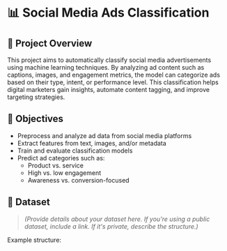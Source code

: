 # 📊 Social Media Ads Classification

## 📝 Project Overview

This project aims to automatically classify social media advertisements using machine learning techniques. By analyzing ad content such as captions, images, and engagement metrics, the model can categorize ads based on their type, intent, or performance level. This classification helps digital marketers gain insights, automate content tagging, and improve targeting strategies.

## 🎯 Objectives

- Preprocess and analyze ad data from social media platforms
- Extract features from text, images, and/or metadata
- Train and evaluate classification models
- Predict ad categories such as:
  - Product vs. service
  - High vs. low engagement
  - Awareness vs. conversion-focused

## 📁 Dataset

> *(Provide details about your dataset here. If you're using a public dataset, include a link. If it's private, describe the structure.)*

Example structure:
